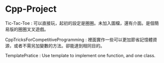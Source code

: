# Cpp-Project
Tic-Tac-Toe :
  可以直接玩，起初的設定是圈圈。未加入圖檔，還有介面。是個簡易版的圈圈叉叉遊戲。

CppTricksForCompetitiveProgramming :
  裡面實作一些可以更加節省記憶體資源，或者不需另加變數的方法。卻能達到相同目的。

TemplatePratice :
  Use template to implement one function, and one class.
  
